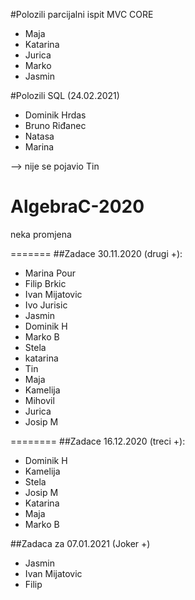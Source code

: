 #Polozili parcijalni ispit MVC CORE
- Maja
- Katarina
- Jurica
- Marko
- Jasmin


#Polozili SQL (24.02.2021)
- Dominik Hrdas
- Bruno Riđanec
- Natasa 
- Marina

--> nije se pojavio Tin


# AlgebraC-2020

neka promjena

=======
##Zadace 30.11.2020 (drugi +): 
- Marina Pour
- Filip Brkic
- Ivan Mijatovic
- Ivo Jurisic
- Jasmin
- Dominik H
- Marko B
- Stela
- katarina
- Tin
- Maja
- Kamelija
- Mihovil
- Jurica
- Josip M

========
##Zadace 16.12.2020 (treci +): 
- Dominik H
- Kamelija
- Stela
- Josip M
- Katarina
- Maja
- Marko B

##Zadaca za 07.01.2021 (Joker +)
- Jasmin
- Ivan Mijatovic
- Filip 


